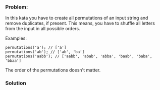 ### Problem:
<p>In this kata you have to create all permutations of an input string and remove duplicates, if present. This means, you have to shuffle all letters from the input in all possible orders.</p>
<p>Examples:</p>
<pre><code class="language-javascript">permutations(<span class="hljs-string">&apos;a&apos;</span>); <span class="hljs-comment">// [&apos;a&apos;]</span>
permutations(<span class="hljs-string">&apos;ab&apos;</span>); <span class="hljs-comment">// [&apos;ab&apos;, &apos;ba&apos;]</span>
permutations(<span class="hljs-string">&apos;aabb&apos;</span>); <span class="hljs-comment">// [&apos;aabb&apos;, &apos;abab&apos;, &apos;abba&apos;, &apos;baab&apos;, &apos;baba&apos;, &apos;bbaa&apos;]</span></code></pre>
<pre style="display: none;"><code class="language-cpp">permutations(<span class="hljs-string">&quot;a&quot;</span>); <span class="hljs-comment">// =&gt; vector&lt;string&gt; {&quot;a&quot;}</span>
permutations(<span class="hljs-string">&quot;ab&quot;</span>); <span class="hljs-comment">// =&gt; vector&lt;string&gt; {&quot;ab&quot;, &quot;ba&quot;}</span>
permutations(<span class="hljs-string">&quot;aabb&quot;</span>); <span class="hljs-comment">// =&gt; vector&lt;string&gt; {&quot;aabb&quot;, &quot;abab&quot;, &quot;abba&quot;, &quot;baab&quot;, &quot;baba&quot;, &quot;bbaa&quot;}</span></code></pre>
<pre style="display: none;"><code class="language-php">permutations(<span class="hljs-string">&apos;a&apos;</span>); <span class="hljs-comment">// =&gt; [&apos;a&apos;]</span>
permutations(<span class="hljs-string">&apos;ab&apos;</span>); <span class="hljs-comment">// =&gt; [&apos;ab&apos;, &apos;ba&apos;]</span>
permutations(<span class="hljs-string">&apos;aabb&apos;</span>); <span class="hljs-comment">// =&gt; [&apos;aabb&apos;, &apos;abab&apos;, &apos;abba&apos;, &apos;baab&apos;, &apos;baba&apos;, &apos;bbaa&apos;]</span></code></pre>
<pre style="display: none;"><code class="language-ruby">permutations(<span class="hljs-string">&apos;a&apos;</span>); <span class="hljs-comment"># [&apos;a&apos;]</span>
permutations(<span class="hljs-string">&apos;ab&apos;</span>); <span class="hljs-comment"># [&apos;ab&apos;, &apos;ba&apos;]</span>
permutations(<span class="hljs-string">&apos;aabb&apos;</span>); <span class="hljs-comment"># [&apos;aabb&apos;, &apos;abab&apos;, &apos;abba&apos;, &apos;baab&apos;, &apos;baba&apos;, &apos;bbaa&apos;]</span></code></pre>
<pre style="display: none;"><code class="language-python">permutations(<span class="hljs-string">&apos;a&apos;</span>); <span class="hljs-comment"># [&apos;a&apos;]</span>
permutations(<span class="hljs-string">&apos;ab&apos;</span>); <span class="hljs-comment"># [&apos;ab&apos;, &apos;ba&apos;]</span>
permutations(<span class="hljs-string">&apos;aabb&apos;</span>); <span class="hljs-comment"># [&apos;aabb&apos;, &apos;abab&apos;, &apos;abba&apos;, &apos;baab&apos;, &apos;baba&apos;, &apos;bbaa&apos;]</span></code></pre>
<pre style="display: none;"><code class="language-haskell"><span class="hljs-title">permutations</span>    <span class="hljs-string">&quot;a&quot;</span> `shouldBe` [<span class="hljs-string">&quot;a&quot;</span>]
<span class="hljs-title">permutations</span>   <span class="hljs-string">&quot;ab&quot;</span> `shouldBe` [<span class="hljs-string">&quot;ab&quot;</span>, <span class="hljs-string">&quot;ba&quot;</span>]
<span class="hljs-title">permutations</span> <span class="hljs-string">&quot;aabb&quot;</span> `shouldBe` [<span class="hljs-string">&quot;aabb&quot;</span>,<span class="hljs-string">&quot;abab&quot;</span>,<span class="hljs-string">&quot;abba&quot;</span>,<span class="hljs-string">&quot;baab&quot;</span>,<span class="hljs-string">&quot;baba&quot;</span>,<span class="hljs-string">&quot;bbaa&quot;</span>]</code></pre>
<pre style="display: none;"><code class="language-java">Permutations.singlePermutations(<span class="hljs-string">&quot;a&quot;</span>) `shouldBe` [<span class="hljs-string">&quot;a&quot;</span>]
Permutations.singlePermutations(<span class="hljs-string">&quot;ab&quot;</span>) `shouldBe` [<span class="hljs-string">&quot;ab&quot;</span>, <span class="hljs-string">&quot;ba&quot;</span>]
Permutations.singlePermutations(<span class="hljs-string">&quot;aabb&quot;</span>) `shouldBe` [<span class="hljs-string">&quot;aabb&quot;</span>,<span class="hljs-string">&quot;abab&quot;</span>,<span class="hljs-string">&quot;abba&quot;</span>,<span class="hljs-string">&quot;baab&quot;</span>,<span class="hljs-string">&quot;baba&quot;</span>,<span class="hljs-string">&quot;bbaa&quot;</span>]</code></pre>
<pre style="display: none;"><code class="language-csharp">Permutations.SinglePermutations(<span class="hljs-string">&quot;a&quot;</span>); <span class="hljs-comment">// =&gt; new List {&quot;a&quot;}</span>
Permutations.SinglePermutations(<span class="hljs-string">&quot;ab&quot;</span>); <span class="hljs-comment">// =&gt; new List {&quot;ab&quot;, &quot;ba&quot;}</span>
Permutations.SinglePermutations(<span class="hljs-string">&quot;aabb&quot;</span>); <span class="hljs-comment">// =&gt; new List {&quot;aabb&quot;, &quot;abab&quot;, &quot;abba&quot;, &quot;baab&quot;, &quot;baba&quot;, &quot;bbaa&quot;}</span></code></pre>
<p>The order of the permutations doesn&apos;t matter.</p>

### Solution